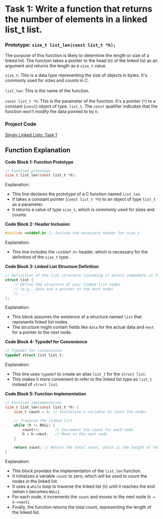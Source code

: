 # Task 1: Write a function that returns the number of elements in a linked list_t list.

### Prototype: `size_t list_len(const list_t *h);`
The purpose of this function is likely to determine the length or size of a linked list. The function takes a pointer to the head (`h`) of the linked list as an argument and returns the length as a `size_t` value.

`size_t`: This is a data type representing the size of objects in bytes. It's commonly used for sizes and counts in C. <br> <br>
`list_len`: This is the name of the function.<br> <br>
`const list_t *h`: This is the parameter of the function. It's a pointer (`*`) to a constant (`const`) object of type.  `list_t`. The `const` qualifier indicates that the function won't modify the data pointed to by `h`.

### Project Code
[Singly Linked Lists: Task 1 ](https://github.com/manningstinson/holbertonschool-low_level_programming/blob/main/singly_linked_lists/1-list_len.c)

## Function Explanation

**Code Block 1: Function Prototype**
```c
// Function prototype
size_t list_len(const list_t *h);
```
Explanation:
- This line declares the prototype of a C function named `list_len`.
- It takes a constant pointer (`const list_t *h`) to an object of type `list_t` as a parameter.
- It returns a value of type `size_t`, which is commonly used for sizes and counts.

**Code Block 2: Header Inclusion**
```c
#include <stddef.h> // Include the necessary header for size_t
```
Explanation:
- This line includes the `<stddef.h>` header, which is necessary for the definition of the `size_t` type.

**Code Block 3: Linked List Structure Definition**
```c
// Definition of the list structure (assuming it exists somewhere in the code)
struct list {
    // Define the structure of your linked list nodes
    // (e.g., data and a pointer to the next node)
    // ...
};
```
Explanation:
- This block assumes the existence of a structure named `list` that represents linked list nodes.
- The structure might contain fields like `data` for the actual data and `next` for a pointer to the next node.

**Code Block 4: Typedef for Convenience**
```c
// Typedef for convenience
typedef struct list list_t;
```
Explanation:
- This line uses `typedef` to create an alias `list_t` for the `struct list`.
- This makes it more convenient to refer to the linked list type as `list_t` instead of `struct list`.

**Code Block 5: Function Implementation**
```c
// Function implementation
size_t list_len(const list_t *h) {
    size_t count = 0; // Initialize a variable to count the nodes

    // Traverse the linked list
    while (h != NULL) {
        count++;       // Increment the count for each node
        h = h->next;   // Move to the next node
    }

    return count; // Return the total count, which is the length of the linked list
}
```
Explanation:
- This block provides the implementation of the `list_len` function.
- It initializes a variable `count` to zero, which will be used to count the nodes in the linked list.
- It uses a `while` loop to traverse the linked list (`h`) until it reaches the end (when `h` becomes `NULL`).
- For each node, it increments the `count` and moves to the next node (`h = h->next`).
- Finally, the function returns the total count, representing the length of the linked list.
